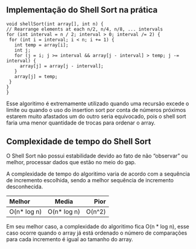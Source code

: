 #
## Implementação do Shell Sort na prática
	

   ```
void shellSort(int array[], int n) {
  // Rearrange elements at each n/2, n/4, n/8, ... intervals
  for (int interval = n / 2; interval > 0; interval /= 2) {
    for (int i = interval; i < n; i += 1) {
      int temp = array[i];
      int j;
      for (j = i; j >= interval && array[j - interval] > temp; j -= interval) {
        array[j] = array[j - interval];
      }
      array[j] = temp;
    }
  }
}
```

Esse algoritimo é extremamente utilizado quando uma recursão excede o limite ou quando o uso do insertion sort por conta de números próximos estarem muito afastados um do outro seria equivocado, pois o shell sort faria uma menor quantidade de trocas para ordenar o array.

## Complexidade de tempo do Shell Sort
O Shell Sort não possui estabilidade devido ao fato de não “observar” ou melhor, processar dados que estão no meio do gap.

A complexidade de tempo do algoritimo varia de acordo com a sequência de incremento escolhida, sendo a melhor sequência de incremento desconhecida.


| Melhor      | Media        | Pior |       
| :---        |    :----:    |---:  |
|O(n* log n)  | O(n* log n)  |O(n^2)|

Em seu melhor caso, a complexidade do algoritimo fica O(n * log n), esse caso ocorre quando o array já está ordenado o número de comparações para cada incremento é igual ao tamanho do array.





